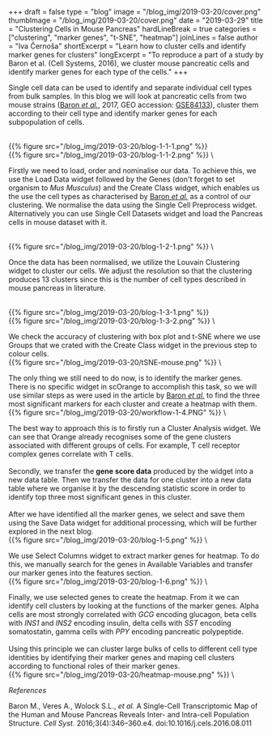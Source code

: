 ﻿+++
draft = false
type = "blog"
image = "/blog_img/2019-03-20/cover.png"
thumbImage = "/blog_img/2019-03-20/cover.png"
date = "2019-03-29"
title = "Clustering Cells in Mouse Pancreas"
hardLineBreak = true 
categories = ["clustering", "marker genes", "t-SNE", "heatmap"]
joinLines = false
author = "Iva Černoša"
shortExcerpt = "Learn how to cluster cells and identify marker genes for clusters" 
longExcerpt = "To reproduce a part of a study by Baron et al. (Cell Systems, 2016), we cluster mouse pancreatic cells and identify marker genes for each type of the cells."
+++

Single cell data can be used to identify and separate individual cell types from bulk samples. 
In this blog we will look at pancreatic cells from two mouse strains (<a href="https://www.ncbi.nlm.nih.gov/pmc/articles/PMC5228327/">Baron <i>et al.</i></a>, 2017, GEO accession: <a href="https://www.ncbi.nlm.nih.gov/geo/query/acc.cgi?acc=GSE84133">GSE84133</a>), 
cluster them according to their cell type and identify marker genes for each subpopulation of cells. 

\
{{% figure src="/blog_img/2019-03-20/blog-1-1-1.png" %}}
\
{{% figure src="/blog_img/2019-03-20/blog-1-1-2.png" %}}
\

Firstly we need to load, order and nominalise our data. To achieve this, we use the Load Data widget followed by the Genes (don't forget to set organism to <i>Mus Musculus</i>) and the Create Class widget, which enables us the use the cell types as characterised by <a href="https://www.ncbi.nlm.nih.gov/pmc/articles/PMC5228327/">Baron <i>et al.</i></a> as a control of our clustering. We normalise the data using the Single Cell Preprocess widget. Alternatively you can use Single Cell Datasets widget and load the Pancreas cells in mouse dataset with it.  

\
{{% figure src="/blog_img/2019-03-20/blog-1-2-1.png" %}}
\

Once the data has been normalised, we utilize the Louvain Clustering widget to cluster our cells. We adjust the resolution so that the clustering produces 13 clusters since this is the number of cell types described in mouse pancreas in literature. 

\
{{% figure src="/blog_img/2019-03-20/blog-1-3-1.png" %}}
\
{{% figure src="/blog_img/2019-03-20/blog-1-3-2.png" %}}
\

We check the accuracy of clustering with box plot and t-SNE where we use Groups that we crated with the Create Class widget in the previous step to colour cells. 
\
{{% figure src="/blog_img/2019-03-20/tSNE-mouse.png" %}}
\

The only thing we still need to do now, is to identify the marker genes. There is no specific widget in scOrange to accomplish this task, so we will use similar steps as were used in the article by <a href="https://www.ncbi.nlm.nih.gov/pmc/articles/PMC5228327/">Baron <i>et al.</i></a> to find the three most significant markers for each cluster and create a heatmap with them. 
\
{{% figure src="/blog_img/2019-03-20/workflow-1-4.PNG" %}}
\

The best way to approach this is to firstly run a Cluster Analysis widget. We can see that Orange already recognises some of the gene clusters associated with different groups of cells. For example, T cell receptor complex genes correlate with T cells.
<br> 
<br> 
Secondly, we transfer the <b>gene score data</b> produced by the widget into a new data table. Then we transfer the data for one cluster into a new data table where we organise it by the descending statistic score in order to identify top three most significant genes in this cluster. 
<br> 
<br> 
After we have identified all the marker genes, we select and save them using the Save Data widget for additional processing, which will be further explored in the next blog. 
\
{{% figure src="/blog_img/2019-03-20/blog-1-5.png" %}}
\

We use Select Columns widget to extract marker genes for heatmap. To do this, we manually search for the genes in Available Variables and transfer our marker genes into the features section. 
\
{{% figure src="/blog_img/2019-03-20/blog-1-6.png" %}}
\

Finally, we use selected genes to create the heatmap. From it we can identify cell clusters by looking at the functions of the marker genes. Alpha cells are most strongly correlated with <i>GCG</i> encoding glucagon, beta cells with <i>INS1</i> and <i>INS2</i> encoding insulin, delta cells with <i>SST</i> encoding somatostatin, gamma cells with <i>PPY</i> encoding pancreatic polypeptide.
<br> <br> Using this principle we can cluster large bulks of cells to different cell type identities by identifying their marker genes and maping cell clusters according to functional roles of their marker genes.
\
{{% figure src="/blog_img/2019-03-20/heatmap-mouse.png" %}}
\

*References*

Baron M., Veres A., Wolock S.L., <i>et al.</i> A Single-Cell Transcriptomic Map of the Human and Mouse Pancreas Reveals Inter- and Intra-cell Population Structure. <i>Cell Syst.</i> 2016;3(4):346–360.e4. doi:10.1016/j.cels.2016.08.011